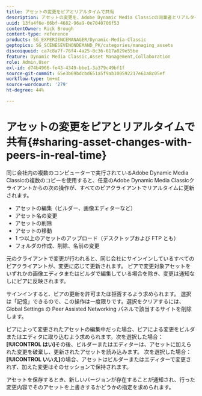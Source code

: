 ```yaml
---
title: アセットの変更をピアとリアルタイムで共有
description: アセットの変更を、Adobe Dynamic Media Classicの同業者とリアルタイムで共有する方法を説明します。
uuid: 13fa4f6e-66bf-4682-96a9-0e7040706f53
contentOwner: Rick Brough
content-type: reference
products: SG_EXPERIENCEMANAGER/Dynamic-Media-Classic
geptopics: SG_SCENESEVENONDEMAND_PK/categories/managing_assets
discoiquuid: ca7c8a7f-76f4-4a25-8c36-617a029e55be
feature: Dynamic Media Classic,Asset Management,Collaboration
role: Admin,User
exl-id: d74b4966-fe43-4349-bbe1-3a379c49bf1f
source-git-commit: 65e3b69bdcbd651a5f9ab100592217e61a8c05ef
workflow-type: tm+mt
source-wordcount: '279'
ht-degree: 44%

---
```


# アセットの変更をピアとリアルタイムで共有{#sharing-asset-changes-with-peers-in-real-time}

同じ会社内の複数のコンピューターで実行されているAdobe Dynamic Media Classicの複数のコピーを使用すると、任意のAdobe Dynamic Media Classicクライアントからの次の操作が、すべてのピアクライアントでリアルタイムに更新されます。

* アセットの編集（ビルダー、画像エディターなど）
* アセット名の変更
* アセットの削除
* アセットの移動
* 1 つ以上のアセットのアップロード（デスクトップおよび FTP とも）
* フォルダの作成、削除、名前の変更

元のクライアントで変更が行われると、同じ会社にサインインしているすべてのピアクライアントが、変更に応じて更新されます。 ピアで変更対象アセットをいずれかの画像エディタまたはビルダで編集している場合を除き、変更は通知なしにピアに反映されます。

サインインすると、ピアの更新を許可または拒否するよう求められます。 選択は「記憶」できるので、この操作は一度限りです。選択をクリアするには、Global Settings の Peer Assisted Networking パネルで該当するサイトを削除します。

ピアによって変更されたアセットの編集中だった場合、ピアによる変更をビルダまたはエディタに取り込むよう求められます。次を選択した場合： **[!UICONTROL はい]**&#x200B;その後、ビルダーまたはエディターは、アセットに加えられた変更を破棄し、更新されたアセットを読み込みます。 次を選択した場合： **[!UICONTROL いいえ]**&#x200B;の場合、アセットはビルダーまたはエディターで変更されず、加えた変更はそのセッションで保持されます。

アセットを保存するとき、新しいバージョンが存在することが通知され、行った変更内容でそのアセットを上書きするかどうかの指定を求められます。
